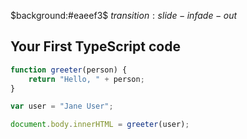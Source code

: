 $background:#eaeef3$
$transition:slide-in fade-out$
## Your First TypeScript code

```typescript
function greeter(person) {
    return "Hello, " + person;
}

var user = "Jane User";

document.body.innerHTML = greeter(user);                    

```


